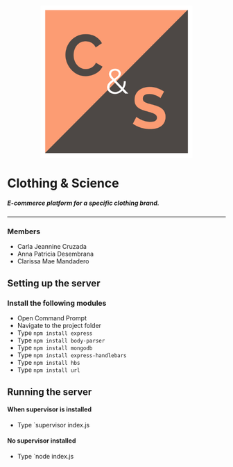 <p align="center">
  <img src="public/images/logo.png" width="350" title="hover text">
</p>

# Clothing & Science
##### E-commerce platform for a specific clothing brand.
---

### Members 
* Carla Jeannine Cruzada
* Anna Patricia Desembrana
* Clarissa Mae Mandadero 

## Setting up the server
### Install the following modules
* Open Command Prompt
* Navigate to the project folder
* Type `npm install express` 
* Type `npm install body-parser` 
* Type `npm install mongodb`
* Type `npm install express-handlebars`
* Type `npm install hbs`
* Type `npm install url` 

## Running the server
#### When supervisor is installed
* Type `supervisor index.js
#### No supervisor installed 
* Type `node index.js


